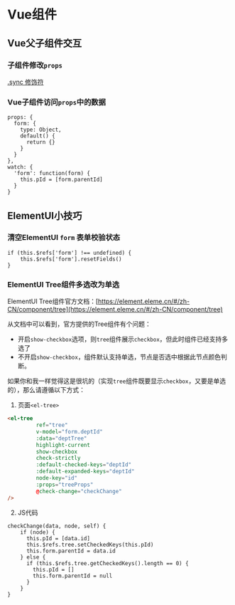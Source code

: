 # Vue组件

## Vue父子组件交互

### 子组件修改`props`

[.sync 修饰符](https://cn.vuejs.org/v2/guide/components-custom-events.html#sync-%E4%BF%AE%E9%A5%B0%E7%AC%A6)

### Vue子组件访问`props`中的数据

```vue
props: {
  form: {
    type: Object,
    default() {
      return {}
    }
  }
},
watch: {
  'form': function(form) {
    this.pId = [form.parentId]
  }
}
```

## ElementUI小技巧

### 清空ElementUI `form` 表单校验状态

```vue
if (this.$refs['form'] !== undefined) {
    this.$refs['form'].resetFields()
}
```

### ElementUI Tree组件多选改为单选

ElementUI Tree组件官方文档：[https://element.eleme.cn/#/zh-CN/component/tree](https://element.eleme.cn/#/zh-CN/component/tree)

从文档中可以看到，官方提供的Tree组件有个问题：

- 开启`show-checkbox`选项，则`tree`组件展示`checkbox`，但此时组件已经支持多选了
- 不开启`show-checkbox`，组件默认支持单选，节点是否选中根据此节点颜色判断。

如果你和我一样觉得这是很坑的（实现`tree`组件既要显示`checkbox`，又要是单选的），那么请遵循以下方式：

1. 页面`<el-tree>`

```html
<el-tree
         ref="tree"
         v-model="form.deptId"
         :data="deptTree"
         highlight-current
         show-checkbox
         check-strictly
         :default-checked-keys="deptId"
         :default-expanded-keys="deptId"
         node-key="id"
         :props="treeProps"
         @check-change="checkChange"
/>
```

2. JS代码

```vue
checkChange(data, node, self) {
    if (node) {
      this.pId = [data.id]
      this.$refs.tree.setCheckedKeys(this.pId)
      this.form.parentId = data.id
    } else {
      if (this.$refs.tree.getCheckedKeys().length == 0) {
        this.pId = []
        this.form.parentId = null
      }
    }
}
```
